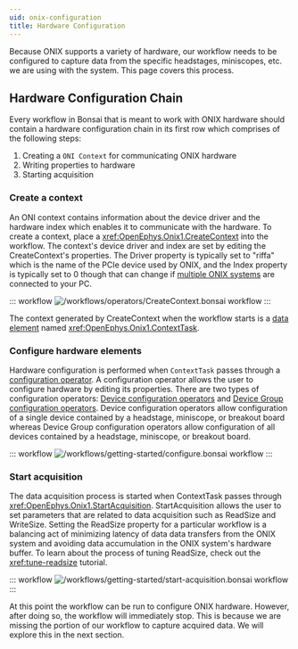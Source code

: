 ```yaml
---
uid: onix-configuration
title: Hardware Configuration
---
```


Because ONIX supports a variety of hardware, our workflow needs to be configured
to capture data from the specific headstages, miniscopes, etc. we are using with the
system. This page covers this process.

## Hardware Configuration Chain

Every workflow in Bonsai that is meant to work with ONIX hardware should contain a hardware
configuration chain in its first row which comprises of the following steps:

1) Creating a `ONI Context` for communicating ONIX hardware
2) Writing properties to hardware
3) Starting acquisition

### Create a context

An ONI context contains information about the device driver and the hardware
index which enables it to communicate with the hardware. To create a context,
place a <xref:OpenEphys.Onix1.CreateContext> into the workflow. The context's
device driver and index are set by editing the CreateContext's properties. The
Driver property is typically set to "riffa" which is the name of the PCIe device
used by ONIX, and the Index property is typically set to 0 though that can
change if [multiple ONIX systems](xref:onix-acquisition#multiple-onix-systems) are connected to your
PC.

::: workflow
![/workflows/operators/CreateContext.bonsai workflow](../../workflows/operators/CreateContext.bonsai)
:::

The context generated by CreateContext when the workflow starts is a [data
element](xref:data-elements) named <xref:OpenEphys.Onix1.ContextTask>.

### Configure hardware elements

Hardware configuration is performed when `ContextTask` passes through a [configuration
operator](xref:configure). A configuration operator allows the user to configure hardware by editing
its properties. There are two types of configuration operators: [Device configuration
operators](xref:device-configure) and [Device Group configuration operators](xref:configure).
Device configuration operators allow configuration of a single device contained by a headstage,
miniscope, or breakout board whereas Device Group configuration operators allow configuration of all
devices contained by a headstage, miniscope, or breakout board.

::: workflow
![/workflows/getting-started/configure.bonsai workflow](../../workflows/getting-started/configure.bonsai)
:::

### Start acquisition

The data acquisition process is started when ContextTask passes through
<xref:OpenEphys.Onix1.StartAcquisition>. StartAcquisition allows the user to set parameters that are
related to data acquisition such as ReadSize and WriteSize. Setting the ReadSize property for a
particular workflow is a balancing act of minimizing latency of data data transfers from the ONIX
system and avoiding data accumulation in the ONIX system's hardware buffer. To learn about the
process of tuning ReadSize, check out the <xref:tune-readsize> tutorial.

::: workflow
![/workflows/getting-started/start-acquisition.bonsai workflow](../../workflows/getting-started/start-acquisition.bonsai)
:::

At this point the workflow can be run to configure ONIX hardware. However,
after doing so, the workflow will immediately stop. This is because we are
missing the portion of our workflow to capture acquired data. We will explore 
this in the next section.